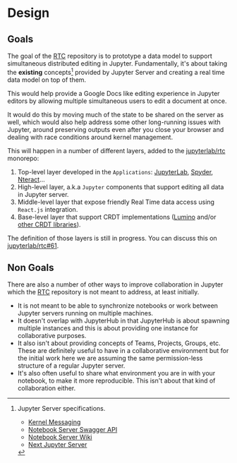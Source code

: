# Design

## Goals

The goal of the [RTC](https://github.com/jupyterlab/rtc) repository is to prototype a data model to support simultaneous distributed
editing in Jupyter. Fundamentally, it's about taking the **existing** concepts[^f1] provided by Jupyter Server and creating a real time data model on top of them.

This would help provide a Google Docs like editing experience in Jupyter editors by allowing multiple simultaneous users to edit a document at once.

It would do this by moving much of the state to be shared on the server as well, which would also help address some other long-running issues with Jupyter, around preserving outputs even after you close your browser and dealing with race conditions around kernel management.

This will happen in a number of different layers, added to the [jupyterlab/rtc](https://github.com/jupyterlab/rtc) monorepo:

1. Top-level layer developed in the `Applications`: [JupyterLab](https://github.com/jupyterlab/jupyterlab), [Spyder](https://www.spyder-ide.org/), [Nteract](https://github.com/nteract/nteract)...
1. High-level layer, a.k.a `Jupyter` components that support editing all data in Jupyter server.
1. Middle-level layer that expose friendly Real Time data access using `React.js` integration.
1. Base-level layer that support CRDT implementations ([Lumino](https://github.com/jupyterlab/lumino) and/or [other CRDT libraries](/about-rtc/libraries)).

The definition of those layers is still in progress. You can discuss this on [jupyterlab/rtc#61](https://github.com/jupyterlab/rtc/issues/61).

## Non Goals

There are also a number of other ways to improve collaboration in Jupyter which the [RTC](https://github.com/jupyterlab/rtc) repository is not meant to address, at least initially.

- It is not meant to be able to synchronize notebooks or work between Jupyter servers running on multiple machines.
- It doesn't overlap with JupyterHub in that JupyterHub is about spawning multiple instances and this is about providing one instance for collaborative purposes.
- It also isn't about providing concepts of Teams, Projects, Groups, etc. These are definitely useful to have in a collaborative environment but for the initial work here we are assuming the same permission-less structure of a regular Jupyter server.
- It's also often useful to share what environment you are in with your notebook, to make it more reproducible. This isn't about that kind of collaboration either.

[^f1]: Jupyter Server specifications.

    - [Kernel Messaging](https://jupyter-client.readthedocs.io/en/stable/messaging.html)
    - [Notebook Server Swagger API](http://petstore.swagger.io/?url=https://raw.githubusercontent.com/jupyter/notebook/master/notebook/services/api/api.yaml)
    - [Notebook Server Wiki](https://github.com/jupyter/jupyter/wiki/Jupyter-Notebook-Server-API)
    - [Next Jupyter Server](https://jupyter-server.readthedocs.io)
